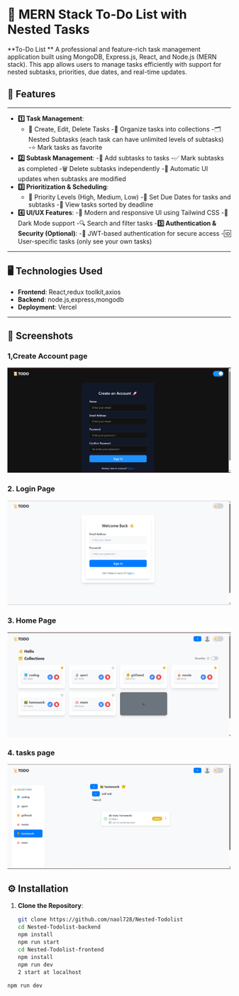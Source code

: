 # 📝 MERN Stack To-Do List with Nested Tasks

**To-Do List ** A professional and feature-rich task management application built using MongoDB, Express.js, React, and Node.js (MERN stack). This app allows users to manage tasks efficiently with support for nested subtasks, priorities, due dates, and real-time updates.

## 🚀 Features

---

- **1️⃣ Task Management**:
   - 📝 Create, Edit, Delete Tasks
   -📂 Organize tasks into collections
   -🗂️ Nested Subtasks (each task can have unlimited levels of subtasks)
   -⭐ Mark tasks as favorite
- **2️⃣ Subtask Management**:
  -📌 Add subtasks to tasks
  -✅ Mark subtasks as completed
  -🗑️ Delete subtasks independently
  -🔄 Automatic UI updates when subtasks are modified
- **3️⃣ Prioritization & Scheduling**:
   - 🔴 Priority Levels (High, Medium, Low)
   -📅 Set Due Dates for tasks and subtasks
   -📆 View tasks sorted by deadline
- **4️⃣ UI/UX Features**:
  -🎨 Modern and responsive UI using Tailwind CSS
  -🌙 Dark Mode support
  -🔍 Search and filter tasks
  -**5️⃣ Authentication & Security (Optional)**:
   -🔐 JWT-based authentication for secure access
   -🆔 User-specific tasks (only see your own tasks)



---

## 🖥️ Technologies Used

- **Frontend**: React,redux toolkit,axios
- **Backend**: node.js,express,mongodb
- **Deployment**: Vercel

---

## 📸 Screenshots

### 1,Create Account page

![create account page](https://github.com/naol728/Nested-Todolist/blob/main/nested-todolist-frontend/public/Screenshot%202025-04-04%20135531.png?raw=true)

### 2. Login Page

![login page](https://github.com/naol728/Nested-Todolist/blob/main/nested-todolist-frontend/public/Screenshot%202025-04-04%20135551.png?raw=true)

### 3. Home Page

![home page](https://github.com/naol728/Nested-Todolist/blob/main/nested-todolist-frontend/public/Screenshot%202025-04-04%20135617.png?raw=true)

### 4. tasks page

![task page](https://github.com/naol728/Nested-Todolist/blob/main/nested-todolist-frontend/public/Screenshot%202025-04-04%20135734.png?raw=true)




## ⚙️ Installation

1. **Clone the Repository**:
   ```bash
   git clone https://github.com/naol728/Nested-Todolist
   cd Nested-Todolist-backend
   npm install
   npm run start
   cd Nested-Todolist-frontend
   npm install
   npm run dev
   2 start at localhost
   ```

```bash
npm run dev

```
